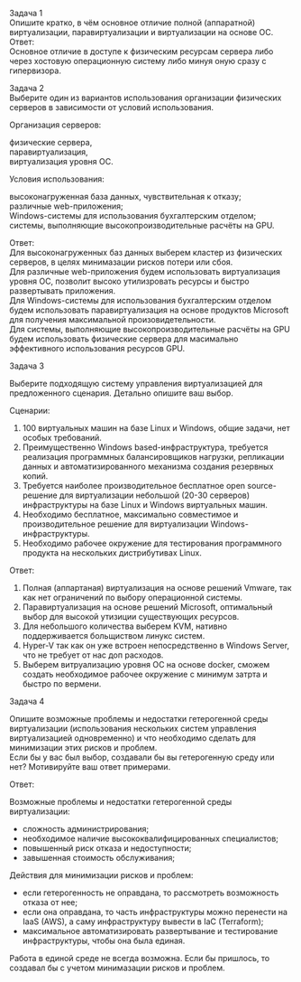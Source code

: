 Задача 1  
Опишите кратко, в чём основное отличие полной (аппаратной) виртуализации, паравиртуализации и виртуализации на основе ОС.  
Ответ:  
Основное отличие в доступе к физическим ресурсам сервера либо через хостовую операционную систему либо минуя оную сразу с гипервизора.  

Задача 2  
Выберите один из вариантов использования организации физических серверов в зависимости от условий использования.  
  
Организация серверов:  
  
физические сервера,  
паравиртуализация,  
виртуализация уровня ОС.  

Условия использования:  
  
высоконагруженная база данных, чувствительная к отказу;  
различные web-приложения;  
Windows-системы для использования бухгалтерским отделом;  
системы, выполняющие высокопроизводительные расчёты на GPU.  

Ответ:  
Для высоконагруженных баз данных выберем кластер из физических серверов, в целях минимазации рисков потери или сбоя.  
Для различные web-приложения будем использовать виртуализация уровня ОС, позволит высоко утилизровать ресурсы и быстро развертывать приложения.  
Для Windows-системы для использования бухгалтерским отделом будем использовать паравиртуализация на основе продуктов Microsoft для получения максимальной произовидетельности.  
Для системы, выполняющие высокопроизводительные расчёты на GPU будем использовать физические сервера для масимально эффективного использования ресурсов GPU.  

Задача 3  
  
Выберите подходящую систему управления виртуализацией для предложенного сценария. Детально опишите ваш выбор.  
  
Сценарии:  
  
1. 100 виртуальных машин на базе Linux и Windows, общие задачи, нет особых требований.   
2. Преимущественно Windows based-инфраструктура, требуется реализация программных балансировщиков нагрузки, репликации данных и автоматизированного механизма создания резервных копий.  
3. Требуется наиболее производительное бесплатное open source-решение для виртуализации небольшой (20-30 серверов) инфраструктуры на базе Linux и Windows виртуальных машин.  
4. Необходимо бесплатное, максимально совместимое и производительное решение для виртуализации Windows-инфраструктуры.  
5. Необходимо рабочее окружение для тестирования программного продукта на нескольких дистрибутивах Linux.  
  
Ответ:  
1. Полная (аппартаная) виртуализация на основе решений Vmware, так как нет ограничений по выбору операционной системы.  
2. Паравиртуализация на основе решений Microsoft, оптимальный выбор для высокой утизиции существующих ресурсов.  
3. Для небольшого количества выберем KVM, нативно поддерживается больщиством линукс систем.  
4. Hyper-V так как он уже встроен непосредственно в Windows Server, что не требует от нас доп расходов.  
5. Выберем витруализацию уровня ОС на основе docker, сможем создать необходимое рабочее окружение с минимум затрта и быстро по вермени.  
  
Задача 4  
  
Опишите возможные проблемы и недостатки гетерогенной среды виртуализации (использования нескольких систем управления виртуализацией одновременно) и что необходимо сделать для минимизации этих рисков и проблем.    
Если бы у вас был выбор, создавали бы вы гетерогенную среду или нет? Мотивируйте ваш ответ примерами.    
  
Ответ:  
  
Возможные проблемы и недостатки гетерогенной среды виртуализации:  
- сложность администрирования;  
- необходимое наличие высококвалифицированных специалистов;  
- повышенный риск отказа и недоступности;  
- завышенная стоимость обслуживания;  

Действия для минимизации рисков и проблем:  
- если гетерогенность не оправдана, то рассмотреть возможность отказа от нее;  
- если она оправдана, то часть инфраструктуры можно перенести на IaaS (AWS), а саму инфраструктуру вывести в IaC (Terraform);  
- максимальное автоматизировать развертывание и тестирование инфраструктуры, чтобы она была единая.  
  
Работа в единой среде не всегда возможна. Если бы пришлось, то создавал бы с учетом минимазации рисков и проблем.  


